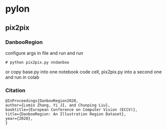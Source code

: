 # pylon

## pix2pix

### DanbooRegion

configure args in file and run and 
run 

    # python pix2pix.py nndanboo

or copy base.py into one notebook code cell, pix2pix.py into a second one 
and run in colab

### Citation

    @InProceedings{DanbooRegion2020,
    author={Lvmin Zhang, Yi JI, and Chunping Liu}, 
    booktitle={European Conference on Computer Vision (ECCV)}, 
    title={DanbooRegion: An Illustration Region Dataset}, 
    year={2020}, 
    }